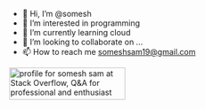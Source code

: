 - 👋 Hi, I’m @somesh
- 👀 I’m interested in programming
- 🌱 I’m currently learning cloud
- 💞️ I’m looking to collaborate on ...
- 📫 How to reach me someshsam19@gmail.com

<!---
someshsam/someshsam is a ✨ special ✨ repository because its `README.md` (this file) appears on your GitHub profile.
You can click the Preview link to take a look at your changes.
--->
<a href="https://stackoverflow.com/users/7037138/somesh-sam"><img src="https://stackoverflow.com/users/flair/7037138.png" width="208" height="58" alt="profile for somesh sam at Stack Overflow, Q&amp;A for professional and enthusiast programmers" title="profile for somesh sam at Stack Overflow, Q&amp;A for professional and enthusiast programmers"></a>
